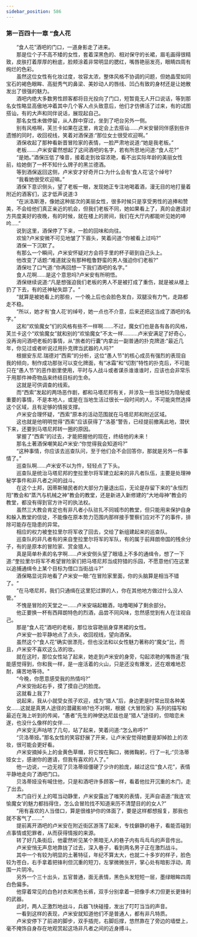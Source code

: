 ```yaml
---
sidebar_position: 586
---
```

### 第一百四十一章 “食人花  


　　“食人花”酒吧的门口，一道身影走了进来。  
　　那是位个子不高不矮的女性，套着深黑色的、相对保守的长裙，眉毛画得很精致，皮肤打着厚厚的粉底，脸颊涂着非常明显的腮红，嘴唇艳丽发亮，眼睛四周有绚烂的色彩。  
　　虽然这位女性有化妆过度，妆容太浓，整体风格不协调的问题，但她晶莹如同宝石的褐色眼眸、高挺秀气的鼻梁、美妙动人的唇线、凹凸有致的身材还是让她散发出了很强的魅力。  
　　酒吧内绝大多数男性顾客都将目光投向了门口，短暂竟无人开口说话，等到那名女性略显高傲地冲着其中几个客人点头致意后，他们才仿佛活了过来，有的试图搭讪，有的大声和同伴说话，展现起自己。  
　　那名女性未做停留，从人群中穿过，坐到了吧台另外一侧。  
　　别有风格啊，芙兰卡如果在这里，肯定会上去搭讪……卢米安替同伴感到些许遗憾的同时，收回视线，笑着对酒保道:“那位女士很受欢迎啊。”  
　　酒保收起了那种看新晋冒险家的表情，一脸严肃地说道:“她是我老板。”  
　　老板…….卢米安霍然想起了这间酒吧的名字，若有所思地问道:“食人花?”  
　　“是她。”酒保压低了嗓音，接着走到妆容浓艳，看不出实际年龄的美丽女性前，给她倒了一杯不知什么牌子的黑兰德酒。  
　　等到酒保返回这侧，卢米安才好奇开口:为什么会有‘食人花’这个绰号?  
　　“我看她很受欢迎嘛。”  
　　酒保下意识侧头，望了老板一眼，发现她正专注地喝着酒，漫无目的地打量着附近的酒客们，这才低声说道:3  
　　“在派洛斯港，像她这种层次的美丽女性，很多时候只是享受男性的追捧和赞美，不会给他们真正亲近的机会，但我们老板不同，她如果看上了，真的会邀请对方共度美好的夜晚，有的时候，就在楼上的房间，我们在大厅内都能听见她的呻吟.....”  
　　说到这里，酒保停了下来，一脸的回味和向往。  
　　欢愉?卢米安微不可见地皱了下眉头，笑着问道:“你被看上过吗?”  
　　酒保一下沉默了。  
　　有那么一个瞬间，卢米安怀疑对方会将手里的杯子砸到自己头上。  
　　他改变了话题:“难道就没有那种粗鲁野蛮的男人强迫你们老板?”  
　　酒保吐了口气道:“你再回想一下我们酒吧的名字。”  
　　食人花啊......是这个意思吗?卢米安有所明悟。  
　　酒保继续说道:“凡是想强迫我们老板的男人不是被打成了重伤，就是被从楼上扔了下去，有的还神秘失踪了。“  
　　“就算是被她看上的那些，一个晚上后也会脸色发白，双腿没有力气，走路都走不稳。  
　　“所以，她才有‘食人花’的绰号，她一点也不介意，后来还把这当成了酒吧的名字。”  
　　这和“欢愉魔女”们的风格有些不一样啊.……不过，魔女们也是各有各的风格，芙兰卡这个“欢愉魔女”就和别的“欢愉魔女”不太一样.…..….卢米安满足了好奇心，没再询问酒吧老板的事情，从“旅者的行囊”内拿出一副普通的扑克牌道:“最近几年，你见过或者听说过用扑克牌当武器的人吗?”  
　　根据安东尼.瑞德对“西索”的分析，这位“愚人节”的核心成员有强烈的表现自我的倾向，制作成功那张可以变化牌面，有“冰霜”和“切割”特性的扑克后，不可能只在“愚人节”的恶作剧里使用，平时与人战斗或者谋杀谁谁谁时，应该也会非常乐于用那件神奇物品来终结目标的生命。  
　　这就是可供调查的线索。  
　　而“西索”发起的两场恶作剧，都和马塔尼邦有关，并涉及一些当地较为隐秘或重要的事情，不是本地人，或是在当地生活过很长一段时间的人，不可能突然选择这个区域，且有足够的情报支撑。  
　　卢米安合理怀疑，“西索”原本的活动范围就在马塔尼邦和附近区域。  
　　这也就是他明明觉得“西索”应该获得了“洛基”警告，已经提前撤离此地，潜伏下来，还要到马塔尼邦转一圈的原因。  
　　掌握了“西索”的过去，才能把握他的现在，终结他的未来！  
　　那名土著酒保嘲笑起卢米安:“你觉得我会知道吗?”  
　　“这种事情，你应该去巡查队问，至于他们会不会回答你，那就是另外一件事情了。”  
　　巡查队啊……卢米安不以为忤，轻轻点了下头。  
　　巡查队是统治马塔尼邦的奎拉里尔将军建立起来的非凡者队伍，主要是处理神秘学事件和非凡者之间的战斗。  
　　在这个土邦，因蒂斯殖民者的大部分力量退出后，无论是存留下来的“永恒烈阳”教会和“蒸汽与机械之神”教会的教堂，还是新进入新修建的“大地母神”教会的教堂，都没有得到官方许可的执法权。  
　　虽然三大教会肯定也有非凡者小队驻扎不同城市的教堂，但只能用来保护自身和躲入教堂的信徒，不能像在原本势力范围内那样接手警察们应对不了的事件，排除可能存在隐患的异常。  
　　相应的权力被奎拉里尔将军收了回去，交给了新组建起来的巡查队。  
　　巡查队的非凡者有的来自奎拉里尔将军的军队，有的属于前拜朗帝国的残余分子，有的是原本的冒险家、赏金猎人。  
　　真是简单朴素的名字啊……卢米安侧头望了眼墙上不多的通缉令，想了一下道:“奎拉里尔将军不希望冒险家们把马塔尼邦当成狩猎的乐园，不愿意他们在这里以追捕通缉令上某个目标为借口当街战斗?”  
　　酒保略显诧异地看了卢米安一眼:“在冒险家里面，你的头脑算是相当不错了。“  
　　“在马塔尼邦，我们只通缉在这里犯过罪的人，你在其他地方做过什么没人管。”  
　　不愧是冒险的天堂之一……卢米安端起糖酒，咕噜喝掉了剩余部分。  
　　他正要换一杯有西拜朗特色的烈酒，品尝不同风味，忽然感觉到有人在注视自己。  
　　那是“食人花”酒吧的老板，那位妆容艳丽身穿黑裙的女性。  
　　卢米安一脸平静地点了点头，收回视线，望向酒保。  
　　虽然这个“食人花”确实很漂亮，但也没法和以女性魅力著称的“魔女”比，而且，卢米安不喜欢这么浓的妆。  
　　就在这时，那位女性站了起来，她走到卢米安的身旁，勾起浓艳的嘴唇道:“我能感觉得到，你和我一样，是一座活着的火山，只是还没有爆发，还在艰难地忍耐，痛苦地等待。"  
　　“今晚，你愿意感受我的热情吗?”  
　　卢米安抬起右手，摸了摸自己的脸庞。  
　　这就看上我了?  
　　说起来，我从小就受女孩子欢迎，成为“猎人”后，身边更是时常出现各种美女……这就是真男人途径的潜藏影响?也不对啊，根据《大冒险家》系列的描写和最近在海上听到的传闻，“愚者”先生的神使达尼兹也是“猎人”途径的，但暗恋未遂，也没什么像样的女伴.....  
　　卢米安无声咕哝了几句，站了起来，笑着问道:“怎么称呼?”  
　　“贝洛蒂娅。”那名女性的笑容舒展了开来，让卢米安觉得她要是卸掉脸上的浓妆，很可能会更好看。  
　　卢米安摘掉头上的金黄色草帽，将它按在胸口，微微鞠躬，行了一礼:“贝洛蒂娅女士，感谢你的邀请，但我有喜欢的人了。”  
　　他一边说，一边无视了贝洛蒂娅僵硬了少许的脸庞，越过这位“食人花”，表情平静地走向了酒吧门口。  
　　贝洛蒂娅没有喊住他，只是和酒吧许多顾客一样，看着他拉开沉重的木门，走了出去。  
　　木门自行关上的哐当动静里，卢米安露出了嗤笑的表情，无声自语道:“我连‘欢愉魔女’的魅力都挡得住，怎么会冒险找不知道来历不清楚目的的女人?”  
　　“用有喜欢的人当借口，算是很维护你的体面了，要是这样都想报复，那我也就不客气了...….”  
　　提前离开酒吧的卢米安在附近街区游荡了起来，专找僻静的巷子，看能否碰到点事情或犯罪者，从而获得情报的来源。  
　　转了好几条街后，他霍然听见某个黑暗无人的巷子内有乓乓乓的声音传出。  
　　卢米安悄无声息地靠拢了过去，深入巷子，看到两名男子正在激烈战斗。  
　　其中一个有较为明显的土著特征，年纪不算太大，也就二十多岁的样子，脸色较为苍白，右手拿着把锋利但沉重的短刀，左掌微微张开，掌心处有暗影浮动，周围一片阴冷。  
　　另外一个三十出头，五官普通，面无表情，黑色头发短短一层，墨绿眼眸四周白色偏多。  
　　他穿着常见的白色衬衣和黑色长裤，双手分别拿着一把像手术刀但更长更锋利的武器。  
　　此时，两人正激烈地战斗，兵器飞快碰撞，发出了叮叮当当的声音。  
　　一看到这样的表现，卢米安就知道他们不是普通人，都有非凡特质。  
　　卢米安停下了前进的脚步，双手插兜，右脚后撑，悠然靠在了旁边的墙壁上，毫不掩饰自身存在地观赏起这场非凡者之间的近身搏斗。  
